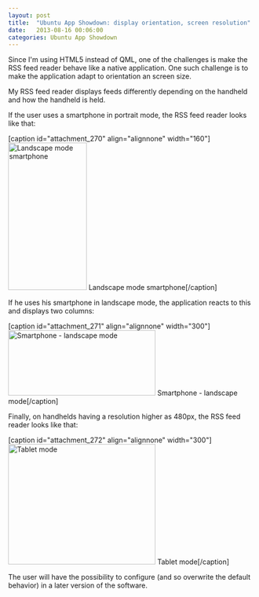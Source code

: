```yaml
---
layout: post
title:  "Ubuntu App Showdown: display orientation, screen resolution"
date:   2013-08-16 00:06:00
categories: Ubuntu App Showdown
---
```



Since I'm using HTML5 instead of QML, one of the challenges is make the RSS feed reader behave like a native application. One such challenge is to make the application adapt to orientation an screen size.

My RSS feed reader displays feeds differently depending on the handheld and how the handheld is held.

If the user uses a smartphone in portrait mode, the RSS feed reader looks like that:

[caption id="attachment_270" align="alignnone" width="160"]<a href="http://daniel-beck.org/wp-content/uploads/display-for-smartphone.png"><img class="size-medium wp-image-270" alt="Landscape mode smartphone" src="http://daniel-beck.org/wp-content/uploads/display-for-smartphone-160x300.png" width="160" height="300" /></a> Landscape mode smartphone[/caption]

If he uses his smartphone in landscape mode, the application reacts to this and displays two columns:

[caption id="attachment_271" align="alignnone" width="300"]<a href="http://daniel-beck.org/wp-content/uploads/display-for-smartphone-landscape.png"><img class="size-medium wp-image-271" alt="Smartphone - landscape mode" src="http://daniel-beck.org/wp-content/uploads/display-for-smartphone-landscape-300x133.png" width="300" height="133" /></a> Smartphone - landscape mode[/caption]

Finally, on handhelds having a resolution higher as 480px, the RSS feed reader looks like that:

[caption id="attachment_272" align="alignnone" width="300"]<a href="http://daniel-beck.org/wp-content/uploads/display-for-tablets.png"><img class="size-medium wp-image-272" alt="Tablet mode" src="http://daniel-beck.org/wp-content/uploads/display-for-tablets-300x245.png" width="300" height="245" /></a> Tablet mode[/caption]

The user will have the possibility to configure (and so overwrite the default behavior) in a later version of the software.